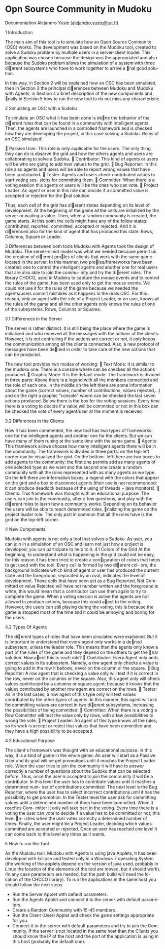 Opn Source Community in Mudoku
==============================

Documentation
Alejandro Yuste (alejandro.yuste@tut.fi)


1 Introduction

The main aim of this tool is to simulate how an Open Source Community
(OSC) works. The development was based on the Mudoku tool, created to
solve a Sudoku problem by multiple users in a server-client model. This
application was chosen because the design was the appropriated and also
because the Sudoku problem allows the simulation of a system with three
dierent subsystems who have to work together to arrive a nal good solu-
tion.

In this way, in Section 2 will be explained how an OSC has been simulated,
then in Section 3 the principal dierences between Mudoku and Mudoku with
Agents, in Section 4 a brief description of the new components and nally in
Section 5 how to run the new tool to do not miss any characteristic.

2 Simulating an OSC with a Sudoku

To simulate an OSC what it has been done is dene the behavior of the
dierent roles that can be found in a community with intelligent agents.
Then, the agents are launched in a controlled framework and is checked how
they are developing the project, in this case solving a Sudoku. Roles of an
OSC simulated:

 Passive User: This role is only applicable for the users. The only thing
they can do is observe the grid and how the others agents and users
are collaborating to solve a Sudoku.
 Contributor: This kind of agents or users will be who are going to add
new values to the grid.
 Bug Reporter: In this role also agents and users will be able to report
wrong values that have been contributed.
 Tester: Agents and users check contributed values to start voting ses-
sions for committing them.
 Committer: When there is a voting session this agents or users will be
the ones who can vote.
 Project Leader: An agent or user in this role can decide if a committed
value is accepted or rejected for the nal solution.

Thus, each cell of the grid has dierent states depending on its level of
development. At the beginning of the game all the cells are initialized by
the server or waiting a value. Then, when a random community is created,
the game starts. At this point the cells might have any of the follow states:
contributed, reported, committed, accepted or rejected. And it is dierenced
also for the kind of agent that has produced this state: Rows, Columns,
Square or Leader.

3 Differences between both tools
Mudoku with Agents took the design of Mudoku. The server-client model
was what we needed because permit us the creation of dierent proles of
clients that work with the same game located in the server. In this manner,
two proles/frameworks have been created: one to control the intelligent
agents and another one for real users that are also able to join the commu-
nity and try the dierent roles.
The library CHOCO, used in Mudoku to capture the mouse events and to
control the rules of the game, has been used only to get the mouse events. We
could not use it for the rules of the game because we needed the agents/users
commit mistakes as it happens in the reals OSC. For this reason, only an
agent with the role of a Project Leader, or an user, knows all the rules of the
game and all the other agents only knows the rules of one of the subsystems:
Rows, Columns or Squares.


3.1 Differences in the Server

The server is rather distinct. It is still being the place where the game is
initialized and who received all the messages with the actions of the clients.
However, it is not controlling if the actions are correct or not, it only keeps
the communication among all the clients connected. Also, a new protocol of
messages have been dened in order to take care of the new actions that can
be produced.

The new tool provides two modes of working:
 Text Mode: It is similar to the mudoku one. There is a console where
can be checked all the actions produced.
 Graphic Mode: It is the default mode. The framework is divided in
three parts: Above there is a legend with all the members connected
and the role of each one. In the middle on the left there are some
information about the game (correct values, number of contributions,
values rejected,...) and on the right a graphic "console" where can be
checked the last seven actions produced. Below there is the box for
the voting sessions. Every time there is a voting to decide if a value
will be committed or not in this box can be checked the vote of every
agent/user at the moment is received.

3.2 Differences in the Clients

How it has been commented, the new tool has two types of frameworks: one
for the intelligent agents and another one for the clients. But we can have
many of them runing at the same time with the same game.
 Agents: This framework allows choose how many intelligent agents
there will be in the community. The framework is divided in three
parts: on the top-left corner can be visualized the grid. On the bottom-
left there are two boxes to add agents to the community: the first one
permits add as many agents of one selected type as we want and the
second one create a random community with all the roles represented
with as many agents as we type. On the left there are information
boxes, a legend with the colors that appear on the grid and a box
to disconnect agents (their use is not recommended: it can produce
deadlock because of the using of threads + java monitors).
 Clients: This framework was thought with an educational purpose. The
users can join to the community, after a few questions, and play with
the dierent roles to learn how a community works. Depending on its
behavior the users will be able to reach determined roles, nalizing the
game on the project leader role. The only part in common that all the
roles have is the grid on the top-left corner.


4 New Components


Mudoku with agents is not only a tool that solves a Sudoku. As user, you can
join in a simulation of an OSC and learn not just how a project is developed;
you can participate to help to it.
4.1 Colors of the Grid
At the beginning, to understand what is happening in the grid could not be
easy, for this reason it has been tried to create a conguration of colors that
helps to get used with the tool. Every cell is formed by two dierent col-
ors, the background indicates which kind of agent or user has produced the
current state and the foreground, separated by an oval, indicates the level of
development. Those cells that have been set as a Bug Reported, Not Com-
mitted or value Rejected will have not number written and the foreground
is white, this would mean that a contributor can use them again to try to
complete the game.
When a voting session is active the agents are not allowed to produce actions,
because this could aect to the voting. However, the users can still playing
during the voting, this is because the game is stopped most of the time and
it could be annoying and boring for the users.

4.2 Types Of Agents


The dierent types of roles that have been simulated were explained. But it is
important to understand that every agent only works in a dened subsystem,
unless the leader role. This means than the agents only know a part of the
rules of the game and they depend on the others to get the nal solution.
How aect this to each role?
 Contributor: Every Agent only adds correct values in its subsystem.
Namely, a row agent only checks a value is going to add in the row it
bellows, never on the column or the square.
 Bug Reporter: A row agent that is checking a value only will test if it
is correct in the row, never on the columns or the square. Also, this
agent only will check values contributed by a columns or square agent;
because it knows that the values contributed by another row agent are
correct on the rows.
 Tester: As in the last cases, a row agent of this type only will test values
contributed by the other types of agents. In this manner, this agent
will ask for committing values are correct in two dierent subsystems,
increasing the possibilities of being committed.
 Committer: When there is a voting a Row Committer will test the
value only by rows, with a few possibilities to wrong the vote.
 Project Leader: An agent of this type knows all the rules, so its work
is accept or reject that values that have been committed and they have
a high possibility to be accepted.

4.3 Educational Purpose

The client's framework was thought with an educational purpose. In this
way, it is a kind of game in the whole game. An user will start as a Passive
User and its goal will be get promotions until it reaches the Project Leader
role.
When the user tries to join the community it will have to answer correctly
a number of questions about the Sudoku that can be selected before. Thus,
once the user is accepted to join the community it will be a contributor. In
this level the user has to contribute values until it reaches a determined num-
ber of contributions committed. The next level is the Bug Reporter, where
the user has to select incorrect contributions until it has the possibility to
get promotion. In the Tester level the user ask for committing values until
a determined number of them have been committed. When it reaches Com-
mitter it only will take part in the voting. Every time there is a voting the
user can vote to decide if a value has to be committed or not, this level n-
ishes when the user votes correctly a determined number of times. Finally,
the user might be a Project Leader, deciding which values committed are
accepted or rejected.
Once an user has reached one level it can come back to this level any times
as it wants.

5 How to run the Tool

As the Mudoku tool, Mudoku with Agents is using java Applets, it has been
developed with Eclipse and tested only in a Windows 7 operating System
(the working of the applets depend on the version of java used, probably in
Linux the location of the elements of the tool are moved, but it should work).
(In any case parameters are needed, but the path build will need the lo-
cation of the CHOCO library). To run the applications in the same host you
should follow the next steps:

- Run the Server Applet with default parameters.
- Run the Agents Applet and connect it to the server with default parame-
ters.
- Create a Random Community with 15-45 members.
- Run the Client (User) Applet and check the game settings appropriate for
you.
- Connect it to the server with default parameters and try to join the Com-
munity.
If the server is not located in the same host than the Clients you should
know the IP of the host and the port of the application is using in this host
(probably the default one).
